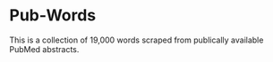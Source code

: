 # Pub-Words

This is a collection of 19,000 words scraped from publically available PubMed abstracts. 